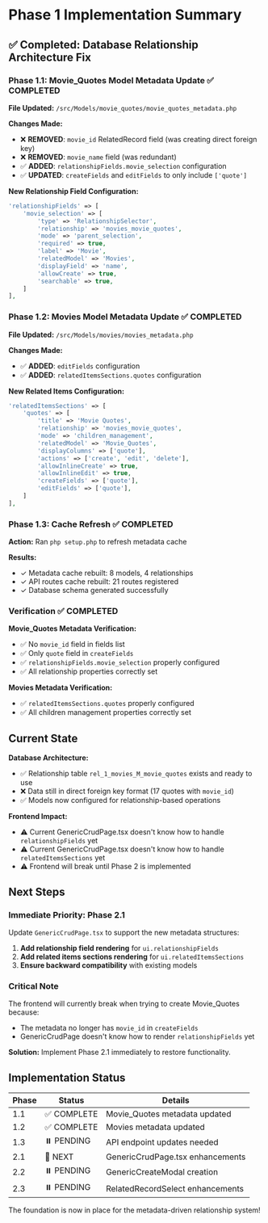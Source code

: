 # Phase 1 Implementation Summary

## ✅ Completed: Database Relationship Architecture Fix

### Phase 1.1: Movie_Quotes Model Metadata Update ✅ COMPLETED

**File Updated:** `/src/Models/movie_quotes/movie_quotes_metadata.php`

**Changes Made:**
- ❌ **REMOVED**: `movie_id` RelatedRecord field (was creating direct foreign key)
- ❌ **REMOVED**: `movie_name` field (was redundant)
- ✅ **ADDED**: `relationshipFields.movie_selection` configuration
- ✅ **UPDATED**: `createFields` and `editFields` to only include `['quote']`

**New Relationship Field Configuration:**
```php
'relationshipFields' => [
    'movie_selection' => [
        'type' => 'RelationshipSelector',
        'relationship' => 'movies_movie_quotes',
        'mode' => 'parent_selection',
        'required' => true,
        'label' => 'Movie',
        'relatedModel' => 'Movies',
        'displayField' => 'name',
        'allowCreate' => true,
        'searchable' => true,
    ]
],
```

### Phase 1.2: Movies Model Metadata Update ✅ COMPLETED

**File Updated:** `/src/Models/movies/movies_metadata.php`

**Changes Made:**
- ✅ **ADDED**: `editFields` configuration
- ✅ **ADDED**: `relatedItemsSections.quotes` configuration

**New Related Items Configuration:**
```php
'relatedItemsSections' => [
    'quotes' => [
        'title' => 'Movie Quotes',
        'relationship' => 'movies_movie_quotes',
        'mode' => 'children_management',
        'relatedModel' => 'Movie_Quotes',
        'displayColumns' => ['quote'],
        'actions' => ['create', 'edit', 'delete'],
        'allowInlineCreate' => true,
        'allowInlineEdit' => true,
        'createFields' => ['quote'],
        'editFields' => ['quote'],
    ]
],
```

### Phase 1.3: Cache Refresh ✅ COMPLETED

**Action:** Ran `php setup.php` to refresh metadata cache

**Results:**
- ✓ Metadata cache rebuilt: 8 models, 4 relationships
- ✓ API routes cache rebuilt: 21 routes registered
- ✓ Database schema generated successfully

### Verification ✅ COMPLETED

**Movie_Quotes Metadata Verification:**
- ✅ No `movie_id` field in fields list
- ✅ Only `quote` field in `createFields`
- ✅ `relationshipFields.movie_selection` properly configured
- ✅ All relationship properties correctly set

**Movies Metadata Verification:**
- ✅ `relatedItemsSections.quotes` properly configured
- ✅ All children management properties correctly set

## Current State

**Database Architecture:**
- ✅ Relationship table `rel_1_movies_M_movie_quotes` exists and ready to use
- ❌ Data still in direct foreign key format (17 quotes with `movie_id`)
- ✅ Models now configured for relationship-based operations

**Frontend Impact:**
- ⚠️ Current GenericCrudPage.tsx doesn't know how to handle `relationshipFields` yet
- ⚠️ Current GenericCrudPage.tsx doesn't know how to handle `relatedItemsSections` yet
- ⚠️ Frontend will break until Phase 2 is implemented

## Next Steps

### Immediate Priority: Phase 2.1
Update `GenericCrudPage.tsx` to support the new metadata structures:

1. **Add relationship field rendering** for `ui.relationshipFields`
2. **Add related items sections rendering** for `ui.relatedItemsSections`
3. **Ensure backward compatibility** with existing models

### Critical Note
The frontend will currently break when trying to create Movie_Quotes because:
- The metadata no longer has `movie_id` in `createFields`
- GenericCrudPage doesn't know how to render `relationshipFields` yet

**Solution:** Implement Phase 2.1 immediately to restore functionality.

## Implementation Status

| Phase | Status | Details |
|-------|--------|---------|
| 1.1 | ✅ COMPLETE | Movie_Quotes metadata updated |
| 1.2 | ✅ COMPLETE | Movies metadata updated |
| 1.3 | ⏸️ PENDING | API endpoint updates needed |
| 2.1 | 🔄 NEXT | GenericCrudPage.tsx enhancements |
| 2.2 | ⏸️ PENDING | GenericCreateModal creation |
| 2.3 | ⏸️ PENDING | RelatedRecordSelect enhancements |

The foundation is now in place for the metadata-driven relationship system!
